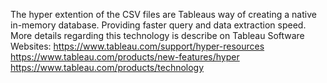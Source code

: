 The hyper extention of the CSV files are Tableaus way of creating a native in-memory database. Providing faster query and data extraction speed.
More details regarding this technology is describe on Tableau Software Websites:
https://www.tableau.com/support/hyper-resources  https://www.tableau.com/products/new-features/hyper  https://www.tableau.com/products/technology
